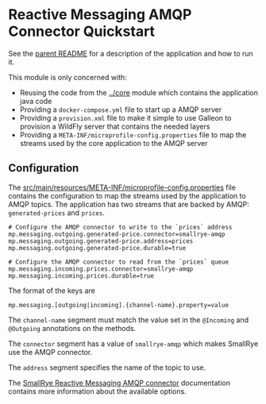 # Reactive Messaging AMQP Connector Quickstart

See the [parent README](..) for a description of the application and how to run it. 

This module is only concerned with:
* Reusing the code from the [../core](../core) module which contains the application java code
* Providing a `docker-compose.yml` file to start up a AMQP server
* Providing a `provision.xml` file to make it simple to use Galleon to provision a WildFly server that contains the
needed layers
* Providing a `META-INF/microprofile-config.properties` file to map the streams used by the core application to the AMQP
server

## Configuration
The [src/main/resources/META-INF/microprofile-config.properties](src/main/resources/META-INF/microprofile-config.properties) 
file contains the configuration to map the streams used by the application to AMQP topics. The application has two 
streams that are backed by AMQP: `generated-prices` and `prices`.

```
# Configure the AMQP connector to write to the `prices` address
mp.messaging.outgoing.generated-price.connector=smallrye-amqp
mp.messaging.outgoing.generated-price.address=prices
mp.messaging.outgoing.generated-price.durable=true

# Configure the AMQP connector to read from the `prices` queue
mp.messaging.incoming.prices.connector=smallrye-amqp
mp.messaging.incoming.prices.durable=true
```

The format of the keys are
```
mp.messaging.[outgoing|incoming].{channel-name}.property=value
```
The `channel-name` segment must match the value set in the `@Incoming` and `@Outgoing` annotations on the methods.

The `connector` segment has a value of `smallrye-amqp` which makes SmallRye use the AMQP connector.

The `address` segment specifies the name of the topic to use.

The [SmallRye Reactive Messaging AMQP connector](https://smallrye.io/smallrye-reactive-messaging/smallrye-reactive-messaging/2/amqp/amqp.html) 
documentation contains more information about the available options.